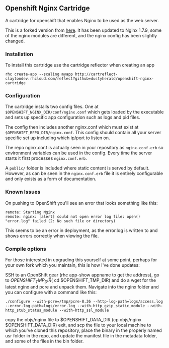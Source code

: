 ## Openshift Nginx Cartridge

A cartridge for openshift that enables Nginx to be used as the web server.

This is a forked version from [here](https://github.com/gsterjov/openshift-nginx-cartridge). It has been updated to Nginx 1.7.9, some of the nginx modules are different, and the nginx config has been slightly changed.

### Installation

To install this cartridge use the cartridge reflector when creating an app

	rhc create-app --scaling myapp http://cartreflect-claytondev.rhcloud.com/reflect?github=dustyherald/openshift-nginx-cartridge


### Configuration

The cartridge installs two config files. One at <code>$OPENSHIFT_NGINX_DIR/conf/nginx.conf</code> which gets loaded by the executable
and sets up specific app configuration such as logs and pid files.

The config then includes another nginx.conf which must exist at <code>$OPENSHIFT_REPO_DIR/nginx.conf</code>. This config should
contain all your server specific set up including which ip/port to listen on.

The repo nginx.conf is actually seen in your repository as <code>nginx.conf.erb</code> so environment variables can be used
in the config. Every time the server starts it first processes <code>nginx.conf.erb</code>.


A <code>public/</code> folder is included where static content is served by default. However, as can be seen in the <code>nginx.conf.erb</code> file it
is entirely configurable and only exists as a form of documentation.

### Known Issues

On pushing to OpenShift you'll see an error that looks something like this:

	remote: Starting Nginx
	remote: nginx: [alert] could not open error log file: open() "error.log" failed (2: No such file or directory)

This seems to be an error in deployment, as the error.log is written to and shows errors correctly when viewing the file.

### Compile options

For those interested in upgrading this yourself at some point, perhaps for your own fork which you maintain, this is how I've done updates:

SSH to an OpenShift gear (rhc app-show appname to get the address), go to $OPENSHIFT_TMP_DIR ($ cd $OPENSHIFT_TMP_DIR) and do a wget for the latest nginx and pcre and unpack them. Navigate into the nginx folder and you can configure with a command like this:

	./configure --with-pcre=/tmp/pcre-8.36 --http-log-path=logs/access.log --error-log-path=logs/error.log --with-http_gzip_static_module --with-http_stub_status_module --with-http_ssl_module

copy the objs/nginx file to $OPENSHIFT_DATA_DIR (cp objs/nginx $OPENSHIFT_DATA_DIR) exit, and scp the file to your local machine to which you've cloned this repository, place the binary in the properly named usr folder in the repo, and update the manifest file in the metadata folder, and some of the files in the bin folder. 
